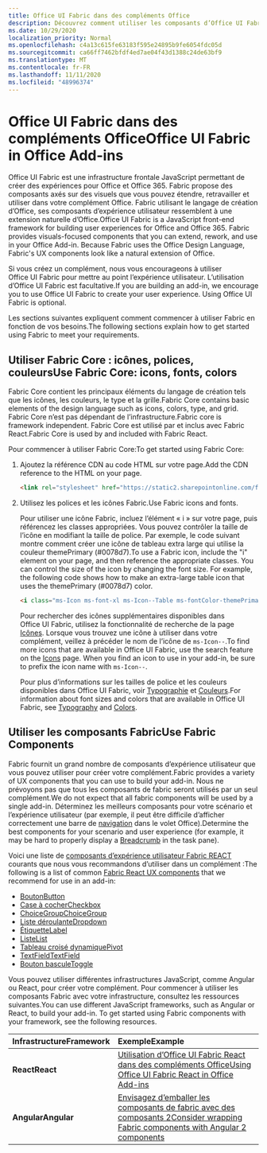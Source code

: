 ```yaml
---
title: Office UI Fabric dans des compléments Office
description: Découvrez comment utiliser les composants d’Office UI Fabric dans des compléments Office.
ms.date: 10/29/2020
localization_priority: Normal
ms.openlocfilehash: c4a13c615fe63183f595e24895b9fe6054fdc05d
ms.sourcegitcommit: ca66ff7462bfdf4ed7ae04f43d1388c24de63bf9
ms.translationtype: MT
ms.contentlocale: fr-FR
ms.lasthandoff: 11/11/2020
ms.locfileid: "48996374"
---
```

# <a name="office-ui-fabric-in-office-add-ins"></a><span data-ttu-id="8de67-103">Office UI Fabric dans des compléments Office</span><span class="sxs-lookup"><span data-stu-id="8de67-103">Office UI Fabric in Office Add-ins</span></span>

<span data-ttu-id="8de67-p101">Office UI Fabric est une infrastructure frontale JavaScript permettant de créer des expériences pour Office et Office 365. Fabric propose des composants axés sur des visuels que vous pouvez étendre, retravailler et utiliser dans votre complément Office. Fabric utilisant le langage de création d’Office, ses composants d’expérience utilisateur ressemblent à une extension naturelle d’Office.</span><span class="sxs-lookup"><span data-stu-id="8de67-p101">Office UI Fabric is a JavaScript front-end framework for building user experiences for Office and Office 365. Fabric provides visuals-focused components that you can extend, rework, and use in your Office Add-in. Because Fabric uses the Office Design Language, Fabric's UX components look like a natural extension of Office.</span></span>

<span data-ttu-id="8de67-p102">Si vous créez un complément, nous vous encourageons à utiliser Office UI Fabric pour mettre au point l’expérience utilisateur. L’utilisation d’Office UI Fabric est facultative.</span><span class="sxs-lookup"><span data-stu-id="8de67-p102">If you are building an add-in, we encourage you to use Office UI Fabric to create your user experience. Using Office UI Fabric is optional.</span></span>

<span data-ttu-id="8de67-109">Les sections suivantes expliquent comment commencer à utiliser Fabric en fonction de vos besoins.</span><span class="sxs-lookup"><span data-stu-id="8de67-109">The following sections explain how to get started using Fabric to meet your requirements.</span></span>

## <a name="use-fabric-core-icons-fonts-colors"></a><span data-ttu-id="8de67-110">Utiliser Fabric Core : icônes, polices, couleurs</span><span class="sxs-lookup"><span data-stu-id="8de67-110">Use Fabric Core: icons, fonts, colors</span></span>

<span data-ttu-id="8de67-111">Fabric Core contient les principaux éléments du langage de création tels que les icônes, les couleurs, le type et la grille.</span><span class="sxs-lookup"><span data-stu-id="8de67-111">Fabric Core contains basic elements of the design language such as icons, colors, type, and grid.</span></span> <span data-ttu-id="8de67-112">Fabric Core n’est pas dépendant de l’infrastructure.</span><span class="sxs-lookup"><span data-stu-id="8de67-112">Fabric core is framework independent.</span></span> <span data-ttu-id="8de67-113">Fabric Core est utilisé par et inclus avec Fabric React.</span><span class="sxs-lookup"><span data-stu-id="8de67-113">Fabric Core is used by and included with Fabric React.</span></span>

<span data-ttu-id="8de67-114">Pour commencer à utiliser Fabric Core:</span><span class="sxs-lookup"><span data-stu-id="8de67-114">To get started using Fabric Core:</span></span>

1. <span data-ttu-id="8de67-115">Ajoutez la référence CDN au code HTML sur votre page.</span><span class="sxs-lookup"><span data-stu-id="8de67-115">Add the CDN reference to the HTML on your page.</span></span>  

    ```html
    <link rel="stylesheet" href="https://static2.sharepointonline.com/files/fabric/office-ui-fabric-core/9.6.1/css/fabric.min.css">
    ```

2. <span data-ttu-id="8de67-116">Utilisez les polices et les icônes Fabric.</span><span class="sxs-lookup"><span data-stu-id="8de67-116">Use Fabric icons and fonts.</span></span>

    <span data-ttu-id="8de67-p104">Pour utiliser une icône Fabric, incluez l’élément « i » sur votre page, puis référencez les classes appropriées. Vous pouvez contrôler la taille de l’icône en modifiant la taille de police. Par exemple, le code suivant montre comment créer une icône de tableau extra large qui utilise la couleur themePrimary (#0078d7).</span><span class="sxs-lookup"><span data-stu-id="8de67-p104">To use a Fabric icon, include the "i" element on your page, and then reference the appropriate classes. You can control the size of the icon by changing the font size. For example, the following code shows how to make an extra-large table icon that uses the themePrimary (#0078d7) color.</span></span>

    ```html
    <i class="ms-Icon ms-font-xl ms-Icon--Table ms-fontColor-themePrimary"></i>
    ```

    <span data-ttu-id="8de67-p105">Pour rechercher des icônes supplémentaires disponibles dans Office UI Fabric, utilisez la fonctionnalité de recherche de la page [Icônes](https://developer.microsoft.com/fabric#/styles/icons). Lorsque vous trouvez une icône à utiliser dans votre complément, veillez à précéder le nom de l’icône de `ms-Icon--`.</span><span class="sxs-lookup"><span data-stu-id="8de67-p105">To find more icons that are available in Office UI Fabric, use the search feature on the [Icons](https://developer.microsoft.com/fabric#/styles/icons) page. When you find an icon to use in your add-in, be sure to prefix the icon name with `ms-Icon--`.</span></span>

    <span data-ttu-id="8de67-122">Pour plus d’informations sur les tailles de police et les couleurs disponibles dans Office UI Fabric, voir [Typographie](https://developer.microsoft.com/fabric#/styles/typography) et [Couleurs](https://developer.microsoft.com/fabric#/styles/colors).</span><span class="sxs-lookup"><span data-stu-id="8de67-122">For information about font sizes and colors that are available in Office UI Fabric, see [Typography](https://developer.microsoft.com/fabric#/styles/typography) and [Colors](https://developer.microsoft.com/fabric#/styles/colors).</span></span>

## <a name="use-fabric-components"></a><span data-ttu-id="8de67-123">Utiliser les composants Fabric</span><span class="sxs-lookup"><span data-stu-id="8de67-123">Use Fabric Components</span></span>

<span data-ttu-id="8de67-124">Fabric fournit un grand nombre de composants d’expérience utilisateur que vous pouvez utiliser pour créer votre complément.</span><span class="sxs-lookup"><span data-stu-id="8de67-124">Fabric provides a variety of UX components that you can use to build your add-in.</span></span> <span data-ttu-id="8de67-125">Nous ne prévoyons pas que tous les composants de fabric seront utilisés par un seul complément.</span><span class="sxs-lookup"><span data-stu-id="8de67-125">We do not expect that all fabric components will be used by a single add-in.</span></span> <span data-ttu-id="8de67-126">Déterminez les meilleurs composants pour votre scénario et l’expérience utilisateur (par exemple, il peut être difficile d’afficher correctement une barre de [navigation](https://developer.microsoft.com/fabric#/components/breadcrumb) dans le volet Office).</span><span class="sxs-lookup"><span data-stu-id="8de67-126">Determine the best components for your scenario and user experience (for example, it may be hard to properly display a [Breadcrumb](https://developer.microsoft.com/fabric#/components/breadcrumb) in the task pane).</span></span>

<span data-ttu-id="8de67-127">Voici une liste de [composants d’expérience utilisateur Fabric REACT](https://developer.microsoft.com/fluentui#/controls/web) courants que nous vous recommandons d’utiliser dans un complément :</span><span class="sxs-lookup"><span data-stu-id="8de67-127">The following is a list of common [Fabric React UX components](https://developer.microsoft.com/fluentui#/controls/web) that we recommend for use in an add-in:</span></span>

- [<span data-ttu-id="8de67-128">Bouton</span><span class="sxs-lookup"><span data-stu-id="8de67-128">Button</span></span>](https://developer.microsoft.com/fabric#/components/button)
- [<span data-ttu-id="8de67-129">Case à cocher</span><span class="sxs-lookup"><span data-stu-id="8de67-129">Checkbox</span></span>](https://developer.microsoft.com/fabric#/components/checkbox)
- [<span data-ttu-id="8de67-130">ChoiceGroup</span><span class="sxs-lookup"><span data-stu-id="8de67-130">ChoiceGroup</span></span>](https://developer.microsoft.com/fabric#/components/choicegroup)
- [<span data-ttu-id="8de67-131">Liste déroulante</span><span class="sxs-lookup"><span data-stu-id="8de67-131">Dropdown</span></span>](https://developer.microsoft.com/fabric#/components/dropdown)
- [<span data-ttu-id="8de67-132">Étiquette</span><span class="sxs-lookup"><span data-stu-id="8de67-132">Label</span></span>](https://developer.microsoft.com/fabric#/components/label)
- [<span data-ttu-id="8de67-133">Liste</span><span class="sxs-lookup"><span data-stu-id="8de67-133">List</span></span>](https://developer.microsoft.com/fabric#/components/list)
- [<span data-ttu-id="8de67-134">Tableau croisé dynamique</span><span class="sxs-lookup"><span data-stu-id="8de67-134">Pivot</span></span>](https://developer.microsoft.com/fabric#/components/pivot)
- [<span data-ttu-id="8de67-135">TextField</span><span class="sxs-lookup"><span data-stu-id="8de67-135">TextField</span></span>](https://developer.microsoft.com/fabric#/components/textfield)
- [<span data-ttu-id="8de67-136">Bouton bascule</span><span class="sxs-lookup"><span data-stu-id="8de67-136">Toggle</span></span>](https://developer.microsoft.com/fabric#/components/toggle)

<span data-ttu-id="8de67-p107">Vous pouvez utiliser différentes infrastructures JavaScript, comme Angular ou React, pour créer votre complément. Pour commencer à utiliser les composants Fabric avec votre infrastructure, consultez les ressources suivantes.</span><span class="sxs-lookup"><span data-stu-id="8de67-p107">You can use different JavaScript frameworks, such as Angular or React, to build your add-in. To get started using Fabric components with your framework, see the following resources.</span></span>

|<span data-ttu-id="8de67-139">**Infrastructure**</span><span class="sxs-lookup"><span data-stu-id="8de67-139">**Framework**</span></span>|<span data-ttu-id="8de67-140">**Exemple**</span><span class="sxs-lookup"><span data-stu-id="8de67-140">**Example**</span></span>|
|:------------|:----------|
|<span data-ttu-id="8de67-141">**React**</span><span class="sxs-lookup"><span data-stu-id="8de67-141">**React**</span></span>|[<span data-ttu-id="8de67-142">Utilisation d’Office UI Fabric React dans des compléments Office</span><span class="sxs-lookup"><span data-stu-id="8de67-142">Using Office UI Fabric React in Office Add-ins</span></span>](using-office-ui-fabric-react.md )|
|<span data-ttu-id="8de67-143">**Angular**</span><span class="sxs-lookup"><span data-stu-id="8de67-143">**Angular**</span></span>| [<span data-ttu-id="8de67-144">Envisagez d’emballer les composants de fabric avec des composants 2</span><span class="sxs-lookup"><span data-stu-id="8de67-144">Consider wrapping Fabric components with Angular 2 components</span></span>](../develop/add-ins-with-angular2.md#consider-wrapping-fabric-components-with-angular-components)|
